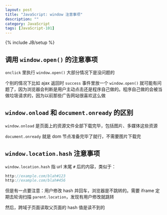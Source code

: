 ```yaml
---
layout: post
title: "JavaScript: window 注意事项"
description: ""
category: JavaScript
tags: [JavaScript-101]
---
```

{% include JB/setup %}

## 调用 `window.open()` 的注意事项

`onclick` 里执行 `window.open()` 大部分情况下是没问题的

个别的情况下比如 ajax 返回时 `success` 事件里放一个 `window.open()` 就可能有问题了，因为浏览器会判断是用户主动点击还是程序自己做的。程序自己做的会被当做垃圾请求的，因为以前那些广告网站很喜欢这么做

## `window.onload` 和 `document.onready` 的区别

`window.onload` 是页面上的资源文件全部下载完毕，包括图片、多媒体这些资源

`document.onready` 就是 dom 节点准备完毕了就行，不需要图片下载完

## `window.location.hash` 注意事项

`window.location.hash` 指 url 末尾 `#` 后的内容，类似于：

```js
http://example.com/blah#123
http://example.com/blah#456
```

但是有一点要注意：用户修改 hash 并回车，浏览器是不跳转的。需要 iframe 定期去轮询扫描 `parent.location`，发现有用户修改就跳转

然后，跨域子页面读取父页面的 hash 值是读不到的